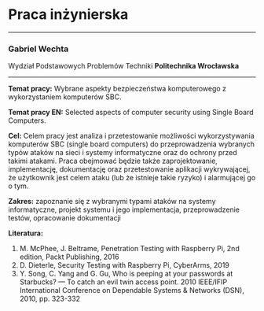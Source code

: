 # Praca inżynierska
---

### Gabriel Wechta
Wydział Podstawowych Problemów Techniki **Politechnika Wrocławska**

---

**Temat pracy:** Wybrane aspekty bezpieczeństwa komputerowego z wykorzystaniem komputerów SBC.

**Temat pracy EN:** Selected aspects of computer security using Single Board Computers.

**Cel:** Celem pracy jest analiza i przetestowanie możliwości wykorzystywania komputerów SBC (single board computers) do przeprowadzenia wybranych typów ataków na sieci i systemy informatyczne oraz do ochrony przed takimi atakami. Praca obejmować będzie także zaprojektowanie, implementację, dokumentację oraz przetestowanie aplikacji wykrywającej, że użytkownik jest celem ataku (lub że istnieje takie ryzyko) i alarmującej go o tym.

**Zakres:** zapoznanie się z wybranymi typami ataków na systemy informatyczne, projekt systemu i jego implementacja, przeprowadzenie testów, opracowanie dokumentacji

**Literatura:** 

1. M. McPhee, J. Beltrame, Penetration Testing with Raspberry Pi, 2nd edition, Packt Publishing, 2016
2. D. Dieterle, Security Testing with Raspberry Pi, CyberArms, 2019
3. Y. Song, C. Yang and G. Gu, Who is peeping at your passwords at Starbucks? — To catch an evil twin access point. 2010 IEEE/IFIP International Conference on Dependable Systems & Networks (DSN), 2010, pp. 323-332